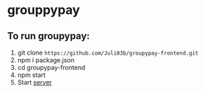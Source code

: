 # grouppypay

## To  run groupypay:
1. git clone `https://github.com/Juli03b/groupypay-frontend.git`
2. npm i package.json
3. cd groupypay-frontend
3. npm start
4. Start [server][1] 

[1]: https://github.com/Juli03b/groupypay